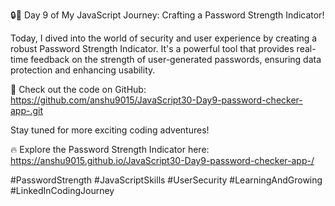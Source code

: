 🔒💪 Day 9 of My JavaScript Journey: Crafting a Password Strength Indicator!

Today, I dived into the world of security and user experience by creating a robust Password Strength Indicator. It's a powerful tool that provides real-time feedback on the strength of user-generated passwords, ensuring data protection and enhancing usability.

🔗 Check out the code on GitHub: https://github.com/anshu9015/JavaScript30-Day9-password-checker-app-.git

Stay tuned for more exciting coding adventures!

🔥 Explore the Password Strength Indicator here: https://anshu9015.github.io/JavaScript30-Day9-password-checker-app-/

#PasswordStrength #JavaScriptSkills #UserSecurity #LearningAndGrowing #LinkedInCodingJourney